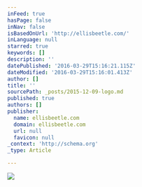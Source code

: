 ```yaml
---
inFeed: true
hasPage: false
inNav: false
isBasedOnUrl: 'http://ellisbeetle.com/'
inLanguage: null
starred: true
keywords: []
description: ''
datePublished: '2016-03-29T15:16:21.115Z'
dateModified: '2016-03-29T15:16:01.413Z'
author: []
title: ''
sourcePath: _posts/2015-12-09-logo.md
published: true
authors: []
publisher:
  name: ellisbeetle.com
  domain: ellisbeetle.com
  url: null
  favicon: null
_context: 'http://schema.org'
_type: Article

---
```

![](https://the-grid-user-content.s3-us-west-2.amazonaws.com/45d63bd5-990c-417a-82ed-8356afa69154.png)